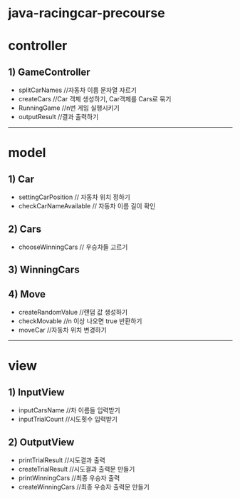 # java-racingcar-precourse

# controller
## 1) GameController 
* splitCarNames //자동차 이름 문자열 자르기
* createCars //Car 객체 생성하기, Car객체를 Cars로 묶기
* RunningGame //n번 게임 실행시키기
* outputResult //결과 출력하기
---
# model
## 1) Car
* settingCarPosition // 자동차 위치 정하기
* checkCarNameAvailable // 자동차 이름 길이 확인

## 2) Cars
* chooseWinningCars // 우승차들 고르기

## 3) WinningCars

## 4) Move
* createRandomValue //랜덤 값 생성하기
* checkMovable //n 이상 나오면 true 반환하기
* moveCar //자동차 위치 변경하기

---
# view
## 1)  InputView
* inputCarsName //차 이름들 입력받기
* inputTrialCount //시도횟수 입력받기
## 2) OutputView
* printTrialResult //시도결과 출력
* createTrialResult //시도결과 출력문 만들기
* printWinningCars //최종 우승자 출력
* createWinningCars //최종 우승자 출력문 만들기
